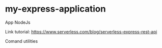 # my-express-application
App NodeJs


Link tutorial: https://www.serverless.com/blog/serverless-express-rest-api

Comand utilities
